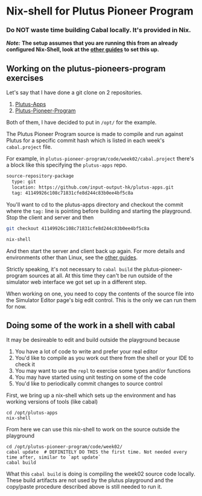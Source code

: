 # Nix-shell for Plutus Pioneer Program

### Do NOT waste time building Cabal locally. It's provided in Nix.

_**Note:**_
**The setup assumes that you are running this from an already configured
Nix-Shell, look at the [other guides](https://plutus-community.readthedocs.io/) to set
this up.**


## Working on the plutus-pioneers-program exercises

Let's say that I have done a git clone on 2 repositories.

1. [Plutus-Apps](https://github.com/input-output-hk/plutus-apps)
2. [Plutus-Pioneer-Program](https://github.com/input-output-hk/plutus-pioneer-program)

Both of them, I have decided to put in ```/opt/``` for the example.

The Plutus Pioneer Program source is made to compile and run against Plutus for
a specific commit hash which is listed in each week's `cabal.project` file.

For example, in `plutus-pioneer-program/code/week02/cabal.project` there's a
block like this specifying the `plutus-apps` repo.

```bash
source-repository-package
  type: git
  location: https://github.com/input-output-hk/plutus-apps.git
  tag: 41149926c108c71831cfe8d244c83b0ee4bf5c8a

```

You'll want to cd to the plutus-apps directory and checkout the commit where the
`tag:` line is pointing before building and starting the playground. Stop the
client and server and then

```bash
git checkout 41149926c108c71831cfe8d244c83b0ee4bf5c8a
```
```bash
nix-shell
```
And then start the server and client back up again. For more details and
environments other than Linux, see the [other
guides](https://plutus-community.readthedocs.io/).

Strictly speaking, it's not necessary to `cabal build` the
plutus-pioneer-program sources at all. At this time they can't be run outside
of the simulator web interface we got set up in a different step.

When working on one, you need to copy the contents of the source file into the
Simulator Editor page's big edit control. This is the only we can run them for
now.


## Doing some of the work in a shell with cabal

It may be desireable to edit and build outside the playground because

1. You have a lot of code to write and prefer your real editor
2. You'd like to compile as you work out there from the shell or your IDE to check it
3. You may want to use the `repl` to exercise some types and/or functions
4. You may have started using unit testing on some of the code
5. You'd like to periodically commit changes to source control

First, we bring up a nix-shell which sets up the environment and has working
versions of tools (like cabal)

```ssh
cd /opt/plutus-apps
nix-shell
```

From here we can use this nix-shell to work on the source outside the playground

```ssh
cd /opt/plutus-pioneer-program/code/week02/
cabal update  # DEFINITELY DO THIS the first time. Not needed every time after, similar to `apt update`
cabal build
```

What this `cabal build` is doing is compiling the week02 source code locally.
These build artifacts are not used by the plutus playground and the copy/paste
procedure described above is still needed to run it.
